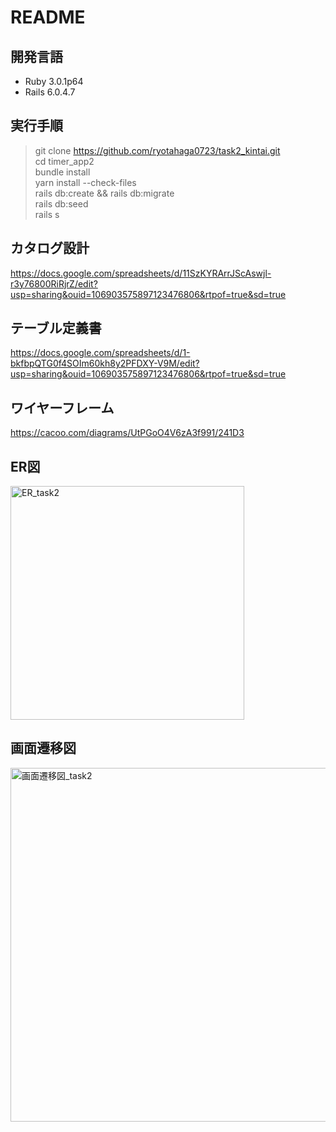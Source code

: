 # README

## 開発言語
- Ruby 3.0.1p64
- Rails 6.0.4.7

## 実行手順
> git clone https://github.com/ryotahaga0723/task2_kintai.git  
> cd timer_app2   
> bundle install  
> yarn install --check-files  
> rails db:create && rails db:migrate  
> rails db:seed  
> rails s

## カタログ設計
https://docs.google.com/spreadsheets/d/11SzKYRArrJScAswjl-r3y76800RiRjrZ/edit?usp=sharing&ouid=106903575897123476806&rtpof=true&sd=true

## テーブル定義書
https://docs.google.com/spreadsheets/d/1-bkfbpQTG0f4SOIm60kh8y2PFDXY-V9M/edit?usp=sharing&ouid=106903575897123476806&rtpof=true&sd=true

## ワイヤーフレーム
https://cacoo.com/diagrams/UtPGoO4V6zA3f991/241D3

## ER図
<img width="374" alt="ER_task2" src="https://user-images.githubusercontent.com/102888155/168786919-051820ac-a5f4-4f84-abc7-28f11ab68871.png">

## 画面遷移図
<img width="566" alt="画面遷移図_task2" src="https://user-images.githubusercontent.com/102888155/168774230-a97de6a0-785a-4827-9556-d340c40f2bd3.png">
